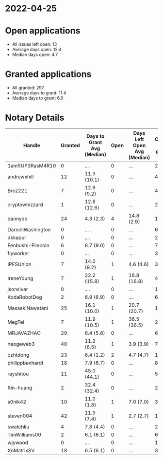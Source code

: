 2022-04-25
==========

# Open applications

- All issues left open: 13
- Average days open: 12.4
- Median days open: 4.7

# Granted applications

- All granted: 297
- Average days to grant: 11.4
- Median days to grant: 6.9

# Notary Details

| Handle            |   Granted | Days to Grant Avg (Median)   |   Open | Days Left Open Avg (Median)   |   Closed (no grant) |
|-------------------|-----------|------------------------------|--------|-------------------------------|---------------------|
| 1am5UP3RasM4R10   |         0 | ....                         |      0 | ....                          |                   2 |
| andrewxhill       |        12 | 11.3  (10.1)                 |      0 | ....                          |                  46 |
| Broz221           |         7 | 12.9  (9.2)                  |      0 | ....                          |                  41 |
| cryptowhizzard    |         1 | 12.6  (12.6)                 |      0 | ....                          |                  20 |
| dannyob           |        24 | 4.3  (2.3)                   |      4 | 14.8  (2.9)                   |                 115 |
| DarnellWashington |         0 | ....                         |      0 | ....                          |                   6 |
| dkkapur           |         0 | ....                         |      0 | ....                          |                   2 |
| Fenbushi-Filecoin |         6 | 8.7  (9.0)                   |      0 | ....                          |                  79 |
| flyworker         |         0 | ....                         |      0 | ....                          |                   3 |
| IPFSUnion         |         7 | 14.0  (9.2)                  |      1 | 4.6  (4.6)                    |                  30 |
| IreneYoung        |         7 | 22.2  (15.8)                 |      1 | 16.8  (16.8)                  |                  41 |
| jsonsivar         |         0 | ....                         |      0 | ....                          |                  13 |
| KodaRobotDog      |         2 | 6.9  (6.9)                   |      0 | ....                          |                   6 |
| MasaakiNawatani   |        25 | 16.1  (10.0)                 |      1 | 20.7  (20.7)                  |                 103 |
| MegTei            |         7 | 11.9  (10.5)                 |      1 | 36.5  (36.5)                  |                  22 |
| MRJAVAZHAO        |        29 | 6.4  (5.8)                   |      0 | ....                          |                  68 |
| neogeweb3         |        40 | 11.2  (6.5)                  |      1 | 3.9  (3.9)                    |                  76 |
| ozhtdong          |        23 | 6.4  (1.2)                   |      2 | 4.7  (4.7)                    |                 117 |
| philippbanhardt   |        18 | 7.9  (6.7)                   |      0 | ....                          |                  81 |
| rayshitou         |        11 | 45.0  (44.1)                 |      0 | ....                          |                  58 |
| Rin-huang         |         2 | 32.4  (32.4)                 |      0 | ....                          |                   2 |
| s0nik42           |        10 | 11.0  (1.8)                  |      1 | 7.0  (7.0)                    |                  37 |
| steven004         |        42 | 11.9  (7.4)                  |      1 | 2.7  (2.7)                    |                 151 |
| swatchliu         |         4 | 7.8  (4.4)                   |      0 | ....                          |                  26 |
| TimWilliams00     |         2 | 6.1  (6.1)                   |      0 | ....                          |                   6 |
| wjywood           |         0 | ....                         |      0 | ....                          |                  11 |
| XnMatrixSV        |        18 | 6.5  (6.1)                   |      0 | ....                          |                  33 |